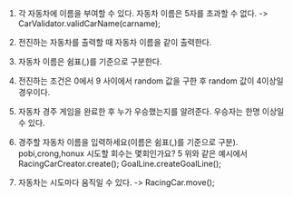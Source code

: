 1. 각 자동차에 이름을 부여할 수 있다. 자동차 이름은 5자를 초과할 수 없다. -> CarValidator.validCarName(carname);
2. 전진하는 자동차를 출력할 때 자동차 이름을 같이 출력한다.
3. 자동차 이름은 쉼표(,)를 기준으로 구분한다.
4. 전진하는 조건은 0에서 9 사이에서 random 값을 구한 후 random 값이 4이상일 경우이다.
5. 자동차 경주 게임을 완료한 후 누가 우승했는지를 알려준다. 우승자는 한명 이상일 수 있다.


6. 경주할 자동차 이름을 입력하세요(이름은 쉼표(,)를 기준으로 구분).
   pobi,crong,honux
   시도할 회수는 몇회인가요?
   5
위와 같은 예시에서 RacingCarCreator.create();
GoalLine.createGoalLine();

7. 자동차는 시도마다 움직일 수 있다. -> RacingCar.move();